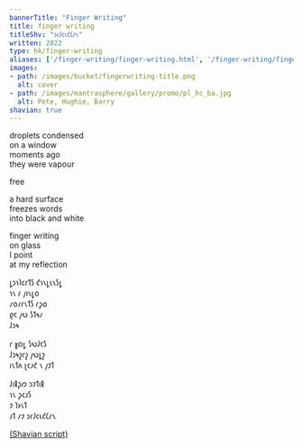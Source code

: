 ```yaml
---
bannerTitle: "Finger Writing" 
title: finger writing
titleShv: "𐑮𐑩𐑓𐑤𐑧𐑒𐑖𐑩𐑯"
written: 2022
type: hk/finger-writing
aliases: ['/finger-writing/finger-writing.html', '/finger-writing/finger-writing/']
images:
- path: /images/bucket/fingerwriting-title.png
  alt: cover
- path: /images/mantrasphere/gallery/promo/pl_hc_ba.jpg 
  alt: Pete, Hughie, Barry
shavian: true
---
```


<div class="latin">

droplets condensed   
on a window  
moments ago  
they were vapour  

free

a hard surface  
freezes words  
into black and white

finger writing  
on glass  
I point  
at my reflection

</div>

<div class="shavian">

𐑛𐑮𐑪𐑐𐑤𐑩𐑑𐑕 𐑒𐑪𐑯𐑛𐑧𐑯𐑕𐑛  
𐑪𐑯 𐑩 𐑢𐑦𐑯𐑛𐑴  
𐑥𐑴𐑥𐑩𐑯𐑑𐑕 𐑩𐑜𐑴  
𐑞𐑱 𐑢𐑻 𐑕𐑑𐑰𐑥  
𐑓𐑮𐑰

𐑩 𐑣𐑸𐑛 𐑕𐑻𐑓𐑱𐑕  
𐑓𐑮𐑰𐑟𐑩𐑟 𐑢𐑻𐑛𐑟  
𐑦𐑯𐑑𐑵 𐑚𐑤𐑨𐑒 𐑯 𐑢𐑲𐑑

𐑓𐑦𐑙𐑜𐑼 𐑮𐑲𐑑𐑦𐑙  
𐑪𐑯 𐑜𐑤𐑨𐑕  
𐑲 𐑐𐑶𐑯𐑑  
𐑨𐑑 𐑥𐑲 𐑮𐑩𐑓𐑤𐑧𐑒𐑖𐑩𐑯

[(Shavian script)](/shavian/intro)

</div>
